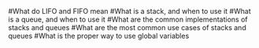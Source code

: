 #What do LIFO and FIFO mean
#What is a stack, and when to use it
#What is a queue, and when to use it
#What are the common implementations of stacks and queues
#What are the most common use cases of stacks and queues
#What is the proper way to use global variables
